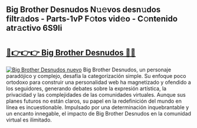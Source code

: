 ## Big Brother Desnudos N𝚞𝚎vos desn𝚞dos filtr𝚊dos - Parts-1vP F𝚘tos vid𝚎o - C𝚘ntenido atr𝚊ctivo 6S9Ii

# <h2><a href="http://mbatjyc.tromn.icu/?c=Big+Brother+Desnudos">🔗👉👉👉 Big Brother Desnudos 🔗🔗</a></h2>

[![Big Brother Desnudos nuevo](https://i.imgur.com/pEAQMta.gif)](http://mbatjyc.tromn.icu/?c=Big+Brother+Desnudos)
Big Brother Desnudos, un personaje paradójico y complejo, desafía la categorización simple. Su enfoque poco ortodoxo para construir una personalidad web ha magnetizado y ofendido a los seguidores, generando debates sobre la expresión artística, la privacidad y las complejidades de las comunidades virtuales. Aunque sus planes futuros no están claros, su papel en la redefinición del mundo en línea es incuestionable. Impulsado por una determinación inquebrantable y un encanto innegable, el impacto de Big Brother Desnudos en la comunidad virtual es ilimitado.
